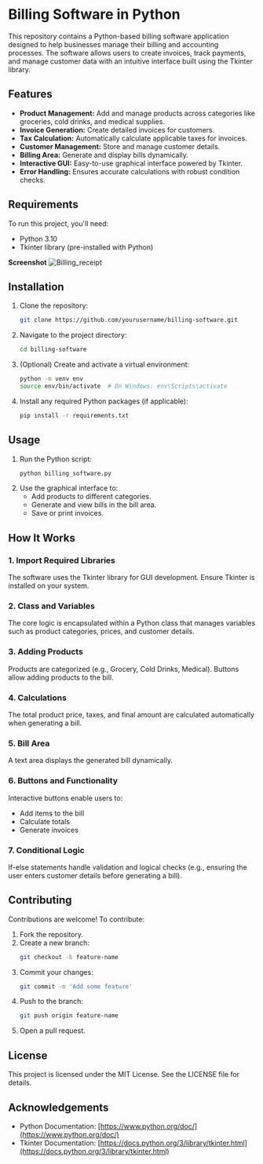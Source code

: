 # Billing Software in Python

This repository contains a Python-based billing software application designed to help businesses manage their billing and accounting processes. The software allows users to create invoices, track payments, and manage customer data with an intuitive interface built using the Tkinter library.

## Features
- **Product Management:** Add and manage products across categories like groceries, cold drinks, and medical supplies.
- **Invoice Generation:** Create detailed invoices for customers.
- **Tax Calculation:** Automatically calculate applicable taxes for invoices.
- **Customer Management:** Store and manage customer details.
- **Billing Area:** Generate and display bills dynamically.
- **Interactive GUI:** Easy-to-use graphical interface powered by Tkinter.
- **Error Handling:** Ensures accurate calculations with robust condition checks.

## Requirements
To run this project, you'll need:
- Python 3.10
- Tkinter library (pre-installed with Python)

**Screenshot**
![Billing_receipt](https://github.com/KashaveniSruthi/billing-system/blob/58456b4cb0869ec2e07d5733f0c50125f3934496/billing.png)
## Installation
1. Clone the repository:
   ```bash
   git clone https://github.com/yourusername/billing-software.git
   ```
2. Navigate to the project directory:
   ```bash
   cd billing-software
   ```
3. (Optional) Create and activate a virtual environment:
   ```bash
   python -m venv env
   source env/bin/activate  # On Windows: env\Scripts\activate
   ```
4. Install any required Python packages (if applicable):
   ```bash
   pip install -r requirements.txt
   ```

## Usage
1. Run the Python script:
   ```bash
   python billing_software.py
   ```
2. Use the graphical interface to:
   - Add products to different categories.
   - Generate and view bills in the bill area.
   - Save or print invoices.

## How It Works

### 1. Import Required Libraries
The software uses the Tkinter library for GUI development. Ensure Tkinter is installed on your system.

### 2. Class and Variables
The core logic is encapsulated within a Python class that manages variables such as product categories, prices, and customer details.

### 3. Adding Products
Products are categorized (e.g., Grocery, Cold Drinks, Medical). Buttons allow adding products to the bill.

### 4. Calculations
The total product price, taxes, and final amount are calculated automatically when generating a bill.

### 5. Bill Area
A text area displays the generated bill dynamically.

### 6. Buttons and Functionality
Interactive buttons enable users to:
- Add items to the bill
- Calculate totals
- Generate invoices

### 7. Conditional Logic
If-else statements handle validation and logical checks (e.g., ensuring the user enters customer details before generating a bill).

## Contributing
Contributions are welcome! To contribute:
1. Fork the repository.
2. Create a new branch:
   ```bash
   git checkout -b feature-name
   ```
3. Commit your changes:
   ```bash
   git commit -m 'Add some feature'
   ```
4. Push to the branch:
   ```bash
   git push origin feature-name
   ```
5. Open a pull request.

## License
This project is licensed under the MIT License. See the LICENSE file for details.

## Acknowledgements
- Python Documentation: [https://www.python.org/doc/](https://www.python.org/doc/)
- Tkinter Documentation: [https://docs.python.org/3/library/tkinter.html](https://docs.python.org/3/library/tkinter.html)
